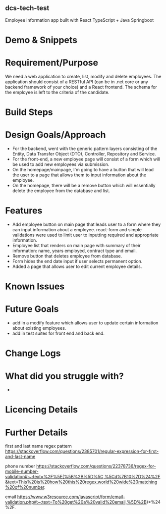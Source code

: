 ## dcs-tech-test

Employee information app built with React TypeScript + Java Springboot

# Demo & Snippets

# Requirement/Purpose

We need a web application to create, list, modify and delete employees. The application should consist of a
RESTful API (can be in .net core or any backend framework of your choice) and a React frontend. The schema for
the employee is left to the criteria of the candidate.

# Build Steps

# Design Goals/Approach

- For the backend, went with the generic pattern layers consisting of the Entity, Data Transfer Object (DTO), Controller, Repository and Service.
- For the front-end, a new employee page will consist of a form which will be used to add new employees via submission.
- On the homepage/mainpage, I'm going to have a button that will lead the user to a page that allows them to input information about the employee.
- On the homepage, there will be a remove button which will essentially delete the employee from the database and list.

# Features

- Add employee button on main page that leads user to a form where they can input information about a employee. react-form and simple validations were used to limit user to inputting required and appropriate information.
- Employee list that renders on main page with summary of their information: name, years employed, contract type and email.
- Remove button that deletes employee from database.
- Form hides the end date input if user selects permanent option.
- Added a page that allows user to edit current employee details.

# Known Issues

# Future Goals

- add in a modify feature which allows user to update certain information about existing employees.
- add in test suites for front end and back end.

# Change Logs

# What did you struggle with?

-

# Licencing Details

# Further Details

first and last name regex pattern
https://stackoverflow.com/questions/2385701/regular-expression-for-first-and-last-name

phone number
https://stackoverflow.com/questions/22378736/regex-for-mobile-number-validation#:~:text=%2F%5E(%5B%2B%5D%5C,%5Cd%7B10%7D%24%2F&text=This%20is%20how%20this%20regex,world%20wide%20matching%20of%20number.

email
https://www.w3resource.com/javascript/form/email-validation.php#:~:text=To%20get%20a%20valid%20email,%5D%2B)*%24%2F.
